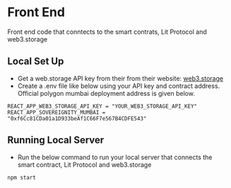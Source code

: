 
# Front End

Front end code that conntects to the smart contrats, Lit Protocol and web3.storage

## Local Set Up

- Get a web.storage API key from their from their website: [web3.storage](https://web3.storage/)
- Create a .env file like below using your API key and contract address. Official polygon mumbai deployment address is given below.
```
REACT_APP_WEB3_STORAGE_API_KEY = "YOUR_WEB3_STORAGE_API_KEY"
REACT_APP_SOVEREIGNITY_MUMBAI = "0xf6Cc81CDa01a1D933beAf1C66F7e567B4CDFE543"
```

## Running Local Server
- Run the below command to run your local server that connects the smart contract, Lit Protocol and web3.storage
```
npm start
```

